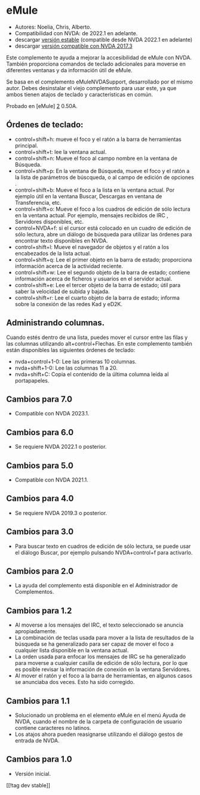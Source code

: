 # eMule #

*	Autores: Noelia, Chris, Alberto.
*	Compatibilidad con NVDA: de 2022.1 en adelante.
*	descargar [versión estable][1] (compatible desde NVDA 2022.1 en adelante)
*	descargar [versión compatible con NVDA 2017.3][4]

Este complemento te ayuda a mejorar la accesibilidad de eMule con
NVDA. También proporciona comandos de teclado adicionales para moverse en
diferentes ventanas y da información útil de eMule.

Se basa en el complemento eMuleNVDASupport, desarrollado por el mismo
autor. Debes desinstalar el viejo complemento para usar este, ya que ambos
tienen atajos de teclado y características en común.

Probado en [eMule] [2] 0.50A.

## Órdenes de teclado: ##

*	control+shift+h: mueve el foco y el ratón a la barra de herramientas
  principal.
*	control+shift+t: lee la ventana actual.
*	control+shift+n: Mueve el foco al campo nombre en la ventana de Búsqueda.
*	control+shift+p: En la ventana de Búsqueda, mueve el foco y el ratón a la
  lista de parámetros de búscqueda, o al campo de edición de opciones .
*	control+shift+b: Mueve el foco a la lista en la ventana actual. Por
  ejemplo útil en la ventana Buscar, Descargas en ventana de Transferencia,
  etc.
*	control+shift+o: Mueve el foco a los cuadros de edición de sólo lectura en
  la ventana actual. Por ejemplo, mensajes recibidos de IRC , Servidores
  disponibles, etc.
*	control+NVDA+f: si el cursor está colocado en un cuadro de edición de sólo
  lectura, abre un diálogo de búsqueda para utilizar las órdenes para
  encontrar texto disponibles en NVDA.
*	control+shift+l: Mueve el navegador de objetos y el ratón a los
  encabezados de la lista actual.
*	control+shift+q: Lee el primer objeto en la barra de estado; proporciona
  información acerca de la actividad reciente.
*	control+shift+w: Lee el segundo objeto de la barra de estado; contiene
  información acerca de ficheros y usuarios en el servidor actual.
*	control+shift+e: Lee el tercer objeto de la barra de estado; útil para
  saber la velocidad de subida y bajada.
*	control+shift+r: Lee el cuarto objeto de la barra de estado; informa sobre
  la conexión de las redes Kad y eD2K.

## Administrando columnas. ##

Cuando estés dentro de una lista, puedes mover el cursor  entre las filas y
las columnas utilizando alt+control+Flechas.  En este complemento también
están disponibles las siguientes órdenes de teclado:

*	nvda+control+1-0: Lee las primeras 10 columnas.
*	nvda+shift+1-0: Lee las columnas 11 a 20.
*	nvda+shift+C: Copia el contenido de la última columna leída al
  portapapeles.

## Cambios para 7.0
* Compatible con NVDA 2023.1.

## Cambios para 6.0
*	Se requiere NVDA 2022.1 o posterior.

## Cambios para 5.0
*	Compatible con NVDA 2021.1.

## Cambios para 4.0 ##
*	Se requiere NVDA 2019.3 o posterior.

## Cambios para 3.0 ##
*	 Para buscar texto en cuadros de edición de sólo lectura, se puede usar el
   diálogo Buscar, por ejemplo pulsando NVDA+control+f para activarlo.

## Cambios para 2.0 ##
*	 La ayuda del complemento está disponible en el Administrador de
   Complementos.

## Cambios para 1.2 ##
*	 Al moverse a los mensajes del IRC, el texto seleccionado se anuncia
   apropiadamente.
*	 La combinación de teclas usada para mover a la lista de resultados de la
   búsqueda se ha generalizado para ser capaz de mover el foco a cualquier
   lista disponible en la ventana actual.
*	 La orden usada para enfocar los mensajes de IRC se ha generalizado para
   moverse a cualquier casilla de edición de sólo lectura, por lo que es
   posible revisar la información de conexión en la ventana Servidores.
*	 Al mover el ratón y el foco a la barra de herramientas, en algunos casos
   se anunciaba dos veces. Esto ha sido corregido.

## Cambios para 1.1 ##
*	 Solucionado un problema en el elemento eMule en el menú Ayuda de NVDA,
   cuando el nombre de la carpeta de configuración de usuario contiene
   caracteres no latinos.
*	 Los atajos ahora pueden reasignarse utilizando el diálogo gestos de
   entrada de NVDA.

## Cambios para 1.0 ##
*	 Versión inicial.

[[!tag dev stable]]

[1]: https://www.nvaccess.org/addonStore/legacy?file=eMule

[2]: https://www.emule-project.net

[4]: http://addons.nvda-project.org/files/get.php?file=em-o
